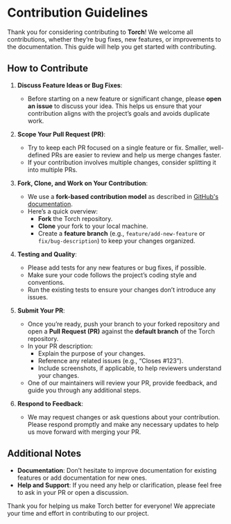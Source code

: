 # Contribution Guidelines

Thank you for considering contributing to **Torch**! We welcome all contributions, whether they’re bug fixes, new features, or improvements to the documentation. This guide will help you get started with contributing.

## How to Contribute

1. **Discuss Feature Ideas or Bug Fixes**:  
   - Before starting on a new feature or significant change, please **open an issue** to discuss your idea. This helps us ensure that your contribution aligns with the project’s goals and avoids duplicate work.

2. **Scope Your Pull Request (PR)**:  
   - Try to keep each PR focused on a single feature or fix. Smaller, well-defined PRs are easier to review and help us merge changes faster.
   - If your contribution involves multiple changes, consider splitting it into multiple PRs.

3. **Fork, Clone, and Work on Your Contribution**:  
   - We use a **fork-based contribution model** as described in [GitHub's documentation](https://docs.github.com/en/get-started/exploring-projects-on-github/contributing-to-a-project).
   - Here’s a quick overview:
     - **Fork** the Torch repository.
     - **Clone** your fork to your local machine.
     - Create a **feature branch** (e.g., `feature/add-new-feature` or `fix/bug-description`) to keep your changes organized.

4. **Testing and Quality**:  
   - Please add tests for any new features or bug fixes, if possible.
   - Make sure your code follows the project’s coding style and conventions.
   - Run the existing tests to ensure your changes don’t introduce any issues.

5. **Submit Your PR**:  
   - Once you’re ready, push your branch to your forked repository and open a **Pull Request (PR)** against the **default branch** of the Torch repository.
   - In your PR description:
     - Explain the purpose of your changes.
     - Reference any related issues (e.g., “Closes #123”).
     - Include screenshots, if applicable, to help reviewers understand your changes.
   - One of our maintainers will review your PR, provide feedback, and guide you through any additional steps.

6. **Respond to Feedback**:  
   - We may request changes or ask questions about your contribution. Please respond promptly and make any necessary updates to help us move forward with merging your PR.

## Additional Notes

- **Documentation**: Don’t hesitate to improve documentation for existing features or add documentation for new ones.
- **Help and Support**: If you need any help or clarification, please feel free to ask in your PR or open a discussion.

Thank you for helping us make Torch better for everyone! We appreciate your time and effort in contributing to our project.
